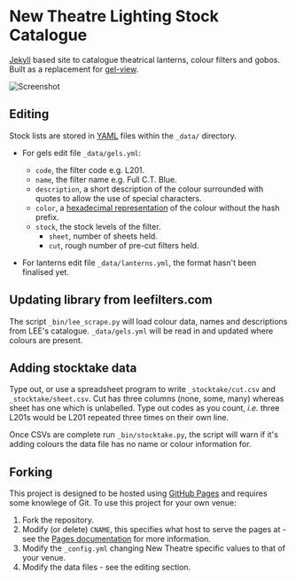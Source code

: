 # New Theatre Lighting Stock Catalogue

[Jekyll](http://jekyllrb.com/) based site to catalogue theatrical lanterns, colour filters and gobos. Built as a replacement for [gel-view](https://github.com/wjdp/gel-view/).

![Screenshot](https://raw.githubusercontent.com/newtheatre/lx/gh-pages/screenshot.png)

## Editing

Stock lists are stored in [YAML](http://yaml.org/) files within the `_data/` directory.

- For gels edit file `_data/gels.yml`:
  - `code`, the filter code e.g. L201.
  - `name`, the filter name e.g. Full C.T. Blue.
  - `description`, a short description of the colour surrounded with quotes to allow the use of special characters.
  - `color`, a [hexadecimal representation](https://en.wikipedia.org/wiki/Web_colors) of the colour without the hash prefix.
  - `stock`, the stock levels of the filter.
    - `sheet`, number of sheets held.
    - `cut`, rough number of pre-cut filters held.

- For lanterns edit file `_data/lanterns.yml`, the format hasn't been finalised yet.

## Updating library from leefilters.com

The script `_bin/lee_scrape.py` will load colour data, names and descriptions from LEE's catalogue. `_data/gels.yml` will be read in and updated where colours are present.

## Adding stocktake data

Type out, or use a spreadsheet program to write `_stocktake/cut.csv` and `_stocktake/sheet.csv`. Cut has three columns (none, some, many) whereas sheet has one which is unlabelled. Type out codes as you count, *i.e.* three L201s would be L201 repeated three times on their own line.

Once CSVs are complete run `_bin/stocktake.py`, the script will warn if it's adding colours the data file has no name or colour information for.

## Forking

This project is designed to be hosted using [GitHub Pages](https://pages.github.com/) and requires some knowlege of Git. To use this project for your own venue:

1. Fork the repository.
2. Modify (or delete) `CNAME`, this specifies what host to serve the pages at - see the [Pages documentation](https://help.github.com/articles/adding-a-cname-file-to-your-repository/) for more information.
3. Modify the `_config.yml` changing New Theatre specific values to that of your venue.
4. Modify the data files - see the editing section.
